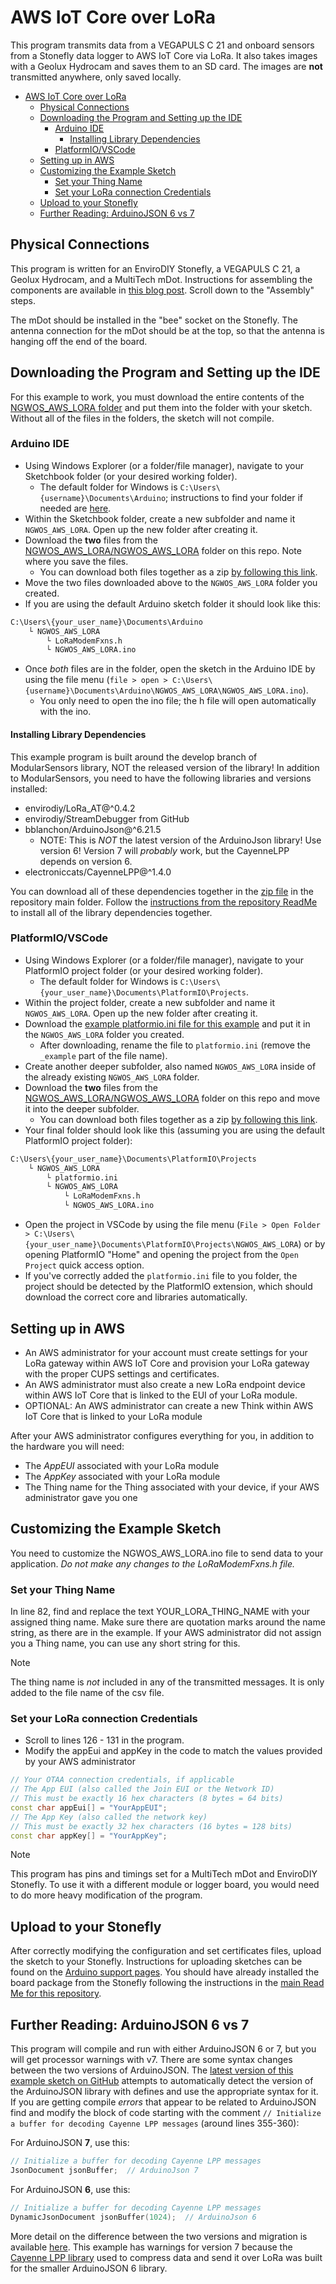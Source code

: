 # AWS IoT Core over LoRa

This program transmits data from a VEGAPULS C 21 and onboard sensors from a Stonefly data logger to AWS IoT Core via LoRa. It also takes images with a Geolux Hydrocam and saves them to an SD card. The images are **not** transmitted anywhere, only saved locally.

- [AWS IoT Core over LoRa](#aws-iot-core-over-lora)
  - [Physical Connections](#physical-connections)
  - [Downloading the Program and Setting up the IDE](#downloading-the-program-and-setting-up-the-ide)
    - [Arduino IDE](#arduino-ide)
      - [Installing Library Dependencies](#installing-library-dependencies)
    - [PlatformIO/VSCode](#platformiovscode)
  - [Setting up in AWS](#setting-up-in-aws)
  - [Customizing the Example Sketch](#customizing-the-example-sketch)
    - [Set your Thing Name](#set-your-thing-name)
    - [Set your LoRa connection Credentials](#set-your-lora-connection-credentials)
  - [Upload to your Stonefly](#upload-to-your-stonefly)
  - [Further Reading: ArduinoJSON 6 vs 7](#further-reading-arduinojson-6-vs-7)

## Physical Connections

This program is written for an EnviroDIY Stonefly, a VEGAPULS C 21, a Geolux Hydrocam, and a MultiTech mDot.
Instructions for assembling the components are available in [this blog post](https://www.envirodiy.org/river-flood-monitoring-system-for-rapid-deployment/).
Scroll down to the "Assembly" steps.

The mDot should be installed in the "bee" socket on the Stonefly.
The antenna connection for the mDot should be at the top, so that the antenna is hanging off the end of the board.

## Downloading the Program and Setting up the IDE

For this example to work, you must download the entire contents of the [NGWOS_AWS_LORA folder](https://github.com/EnviroDIY/USGS_NGWOS/tree/main/NGWOS_AWS_LORA/NGWOS_AWS_LORA) and put them into the folder with your sketch.
Without all of the files in the folders, the sketch will not compile.

### Arduino IDE

- Using Windows Explorer (or a folder/file manager), navigate to your Sketchbook folder (or your desired working folder).
  - The default folder for Windows is `C:\Users\{username}\Documents\Arduino`; instructions to find your folder if needed are [here](https://support.arduino.cc/hc/en-us/articles/4412950938514-Open-the-Sketchbook-folder).
- Within the Sketchbook folder, create a new subfolder and name it `NGWOS_AWS_LORA`. Open up the new folder after creating it.
- Download the  **two** files from the [NGWOS_AWS_LORA/NGWOS_AWS_LORA](https://github.com/EnviroDIY/USGS_NGWOS/tree/main/NGWOS_AWS_LORA/NGWOS_AWS_LORA) folder on this repo. Note where you save the files.
  - You can download both files together as a zip [by following this link](https://downgit.github.io/#/home?url=https://github.com/EnviroDIY/USGS_NGWOS/tree/main/NGWOS_AWS_LORA/NGWOS_AWS_LORA).
- Move the two files downloaded above to the `NGWOS_AWS_LORA` folder you created.
- If you are using the default Arduino sketch folder it should look like this:

```txt
C:\Users\{your_user_name}\Documents\Arduino
    └ NGWOS_AWS_LORA
        └ LoRaModemFxns.h
        └ NGWOS_AWS_LORA.ino
```

- Once *both* files are in the folder, open the sketch in the Arduino IDE by using the file menu (`file > open > C:\Users\{username}\Documents\Arduino\NGWOS_AWS_LORA\NGWOS_AWS_LORA.ino`).
  - You only need to open the ino file; the h file will open automatically with the ino.

#### Installing Library Dependencies

This example program is built around the develop branch of ModularSensors library, NOT the released version of the library!  In addition to ModularSensors, you need to have the following libraries and versions installed:

- envirodiy/LoRa_AT@^0.4.2
- envirodiy/StreamDebugger from GitHub
- bblanchon/ArduinoJson@^6.21.5
  - NOTE: This is *NOT* the latest version of the ArduinoJson library! Use version 6! Version 7 will *probably* work, but the CayenneLPP depends on version 6.
- electroniccats/CayenneLPP@^1.4.0

You can download all of these dependencies together in the [zip file](https://github.com/EnviroDIY/USGS_NGWOS/blob/main/AllDependencies.zip) in the repository main folder.
Follow the [instructions from the repository ReadMe](https://github.com/EnviroDIY/USGS_NGWOS/tree/main#installing-or-updating-libraries-for-the-examples-in-the-arduino-ide) to install all of the library dependencies together.

### PlatformIO/VSCode

- Using Windows Explorer (or a folder/file manager), navigate to your PlatformIO project folder (or your desired working folder).
  - The default folder for Windows is `C:\Users\{your_user_name}\Documents\PlatformIO\Projects`.
- Within the project folder, create a new subfolder and name it `NGWOS_AWS_LORA`. Open up the new folder after creating it.
- Download the [example platformio.ini file for this example](https://github.com/EnviroDIY/USGS_NGWOS/blob/main/NGWOS_AWS_LORA/platformio_example.ini) and put it in the `NGWOS_AWS_LORA` folder you created.
  - After downloading, rename the file to `platformio.ini` (remove the `_example` part of the file name).
- Create another deeper subfolder, also named `NGWOS_AWS_LORA` inside of the already existing `NGWOS_AWS_LORA` folder.
- Download the **two** files from the [NGWOS_AWS_LORA/NGWOS_AWS_LORA](https://github.com/EnviroDIY/USGS_NGWOS/tree/main/NGWOS_AWS_LORA/NGWOS_AWS_LORA) folder on this repo and move it into the deeper subfolder.
  - You can download both files together as a zip [by following this link](https://downgit.github.io/#/home?url=https://github.com/EnviroDIY/USGS_NGWOS/tree/main/NGWOS_AWS_LORA/NGWOS_AWS_LORA).
- Your final folder should look like this (assuming you are using the default PlatformIO project folder):

```txt
C:\Users\{your_user_name}\Documents\PlatformIO\Projects
    └ NGWOS_AWS_LORA
        └ platformio.ini
        └ NGWOS_AWS_LORA
            └ LoRaModemFxns.h
            └ NGWOS_AWS_LORA.ino
```

- Open the project in VSCode by using the file menu (`File > Open Folder > C:\Users\{your_user_name}\Documents\PlatformIO\Projects\NGWOS_AWS_LORA`) or by opening PlatformIO "Home" and opening the project from the `Open Project` quick access option.
- If you've correctly added the `platformio.ini` file to you folder, the project should be detected by the PlatformIO extension, which should download the correct core and libraries automatically.

## Setting up in AWS

- An AWS administrator for your account must create settings for your LoRa gateway within AWS IoT Core and provision your LoRa gateway with the proper CUPS settings and certificates.
- An AWS administrator must also create a new LoRa endpoint device within AWS IoT Core that is linked to the EUI of your LoRa module.
- OPTIONAL: An AWS administrator can create a new Think within AWS IoT Core that is linked to your LoRa module

After your AWS administrator configures everything for you, in addition to the hardware you will need:

- The *AppEUI* associated with your LoRa module
- The *AppKey* associated with your LoRa module
- The Thing name for the Thing associated with your device, if your AWS administrator gave you one

## Customizing the Example Sketch

You need to customize the NGWOS_AWS_LORA.ino file to send data to your application.
*Do not make any changes to the LoRaModemFxns.h file.*

### Set your Thing Name

In line 82, find and replace the text YOUR_LORA_THING_NAME with your assigned thing name.
Make sure there are quotation marks around the name string, as there are in the example.
If your AWS administrator did not assign you a Thing name, you can use any short string for this.

> [!NOTE]
> The thing name is *not* included in any of the transmitted messages.
> It is only added to the file name of the csv file.

### Set your LoRa connection Credentials

- Scroll to lines 126 - 131 in the program.
- Modify the appEui and appKey in the code to match the values provided by your AWS administrator

```cpp
// Your OTAA connection credentials, if applicable
// The App EUI (also called the Join EUI or the Network ID)
// This must be exactly 16 hex characters (8 bytes = 64 bits)
const char appEui[] = "YourAppEUI";
// The App Key (also called the network key)
// This must be exactly 32 hex characters (16 bytes = 128 bits)
const char appKey[] = "YourAppKey";
```

> [!NOTE]
> This program has pins and timings set for a MultiTech mDot and EnviroDIY Stonefly.
> To use it with a different module or logger board, you would need to do more heavy modification of the program.

## Upload to your Stonefly

After correctly modifying the configuration and set certificates files, upload the sketch to your Stonefly.
Instructions for uploading sketches can be found on the [Arduino support pages](https://support.arduino.cc/hc/en-us/articles/4733418441116-Upload-a-sketch-in-Arduino-IDE).
You should have already installed the board package from the Stonefly following the instructions in the [main Read Me for this repository](https://github.com/EnviroDIY/USGS_NGWOS/?tab=readme-ov-file#setting-up-the-stonefly-in-the-arduino-ide).

## Further Reading: ArduinoJSON 6 vs 7

This program will compile and run with either ArduinoJSON 6 or 7, but you will get processor warnings with v7.
There are some syntax changes between the two versions of ArduinoJSON.
The [latest version of this example sketch on GitHub](https://github.com/EnviroDIY/USGS_NGWOS/blob/main/NGWOS_TTN/TheThingsNetwork/TheThingsNetwork.ino) attempts to automatically detect the version of the ArduinoJSON library with defines and use the appropriate syntax for it.
If you are getting compile *errors* that appear to be related to ArduinoJSON find and modify the block of code starting with the comment `// Initialize a buffer for decoding Cayenne LPP messages` (around lines 355-360):

For ArduinoJSON **7**, use this:

```cpp
// Initialize a buffer for decoding Cayenne LPP messages
JsonDocument jsonBuffer;  // ArduinoJson 7
```

For ArduinoJSON **6**, use this:

```cpp
// Initialize a buffer for decoding Cayenne LPP messages
DynamicJsonDocument jsonBuffer(1024);  // ArduinoJson 6
```

More detail on the difference between the two versions and migration is available [here](https://arduinojson.org/v7/how-to/upgrade-from-v6/).
This example has warnings for version 7 because the [Cayenne LPP library](https://github.com/ElectronicCats/CayenneLPP) used to compress data and send it over LoRa was built for the smaller ArduinoJSON 6 library.
